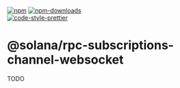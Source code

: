 [![npm][npm-image]][npm-url]
[![npm-downloads][npm-downloads-image]][npm-url]
<br />
[![code-style-prettier][code-style-prettier-image]][code-style-prettier-url]

[code-style-prettier-image]: https://img.shields.io/badge/code_style-prettier-ff69b4.svg?style=flat-square
[code-style-prettier-url]: https://github.com/prettier/prettier
[npm-downloads-image]: https://img.shields.io/npm/dm/@solana/rpc-subscriptions-channel-websocket?style=flat
[npm-image]: https://img.shields.io/npm/v/@solana/rpc-subscriptions-channel-websocket?style=flat
[npm-url]: https://www.npmjs.com/package/@solana/rpc-subscriptions-channel-websocket

# @solana/rpc-subscriptions-channel-websocket

TODO
